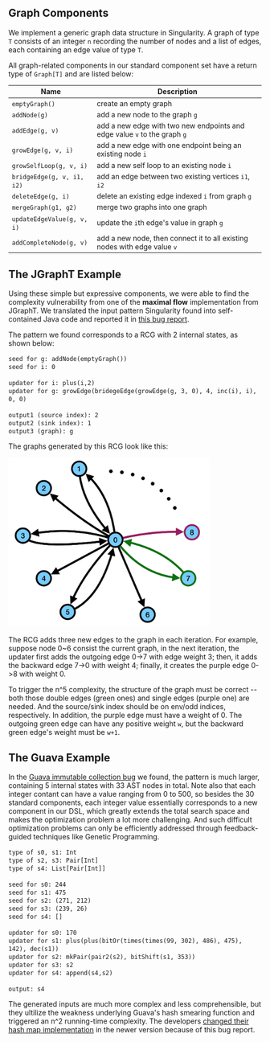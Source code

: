 ## Graph Components

We implement a generic graph data structure in Singularity. A graph of type `T` consists of an integer `n` recording the number of nodes and a list of edges, each containing an edge value of type `T`.

All graph-related components in our standard component set have a return type of `Graph[T]` and are listed below:

Name              | Description
------------------|-------------
`emptyGraph()`    |  create an empty graph
`addNode(g)`      |  add a new node to the graph `g`
`addEdge(g, v)`   |  add a new edge with two new endpoints and edge value `v` to the graph `g`
`growEdge(g, v, i)` |  add a new edge with one endpoint being an existing node `i`
`growSelfLoop(g, v, i)` |  add a new self loop to an existing node `i`
`bridgeEdge(g, v, i1, i2)` |  add an edge between two existing vertices `i1`, `i2`
`deleteEdge(g, i)`  |  delete an existing edge indexed `i` from graph `g`
`mergeGraph(g1, g2)` |  merge two graphs into one graph
`updateEdgeValue(g, v, i)`  |  update the `i`th edge's value in graph `g`
`addCompleteNode(g, v)`  |  add a new node, then connect it to all existing nodes with edge value `v`


## The JGraphT Example

Using these simple but expressive components, we were able to find the complexity vulnerability from one of the **maximal flow** implementation from JGraphT. We translated the input pattern Singularity found into self-contained Java code and reported it in [this bug report](https://github.com/jgrapht/jgrapht/issues/461).

The pattern we found corresponds to a RCG with 2 internal states, as shown below:

```
seed for g: addNode(emptyGraph())
seed for i: 0

updater for i: plus(i,2)
updater for g: growEdge(bridegeEdge(growEdge(g, 3, 0), 4, inc(i), i), 0, 0)

output1 (source index): 2
output2 (sink index): 1
output3 (graph): g
```

The graphs generated by this RCG look like this:

<img width='400' src="images/Singularity_JGraphT.png">

The RCG adds three new edges to the graph in each iteration. For example, suppose node 0~6 consist the current graph, in the next iteration, the updater first adds the outgoing edge 0->7 with edge weight 3; then, it adds the backward edge 7->0 with weight 4; finally, it creates the purple edge 0->8 with weight 0.

To trigger the n^5 complexity, the structure of the graph must be correct -- both those double edges (green ones) and single edges (purple one) are needed. And the source/sink index should be on env/odd indices, respectively. In addition, the purple edge must have a weight of 0. The outgoing green edge can have any positive weight `w`, but the backward green edge's weight must be `w+1`.


## The Guava Example

In the [Guava immutable collection bug](https://github.com/google/guava/issues/3015) we found, the pattern is much larger, containing 5 internal states with 33 AST nodes in total. Note also that each integer contant can have a value ranging from 0 to 500, so besides the 30 standard components, each integer value essentially corresponds to a new component in our DSL, which greatly extends the total search space and makes the optimization problem a lot more challenging. And such difficult optimization problems can only be efficiently addressed through feedback-guided techniques like Genetic Programming.


```
type of s0, s1: Int
type of s2, s3: Pair[Int]
type of s4: List[Pair[Int]]

seed for s0: 244
seed for s1: 475
seed for s2: (271, 212)
seed for s3: (239, 26)
seed for s4: []

updater for s0: 170
updater for s1: plus(plus(bitOr(times(times(99, 302), 486), 475), 142), dec(s1))
updater for s2: mkPair(pair2(s2), bitShift(s1, 353))
updater for s3: s2
updater for s4: append(s4,s2)

output: s4
```

The generated inputs are much more complex and less comprehensible, but they ultilize the weakness underlying Guava's hash smearing function and triggered an n^2 running-time complexity. The developers [changed their hash map implementation](https://github.com/sebasjm/guava/commit/604ee482b59af64be897d6e3350690790f9feccf) in the newer version because of this bug report.
